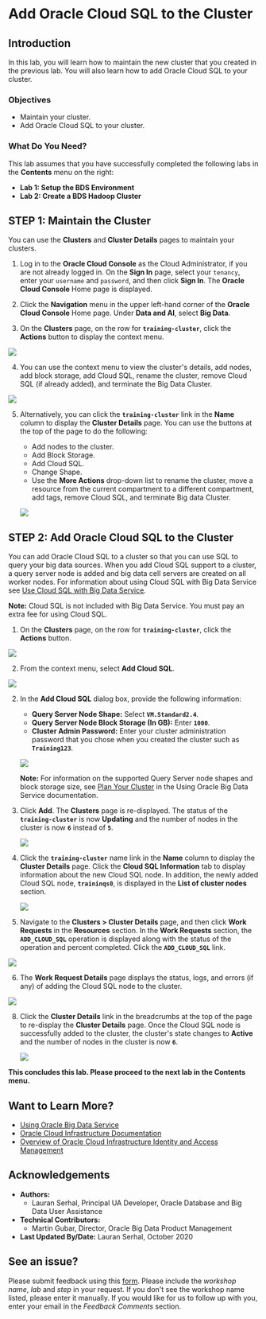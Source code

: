 # Add Oracle Cloud SQL to the Cluster

## Introduction

In this lab, you will learn how to maintain the new cluster that you created in the previous lab. You will also learn how to add Oracle Cloud SQL to your cluster.

### Objectives

* Maintain your cluster.
* Add Oracle Cloud SQL to your cluster.

### What Do You Need?

This lab assumes that you have successfully completed the following labs in the **Contents** menu on the right:
+ **Lab 1: Setup the BDS Environment**
+ **Lab 2: Create a BDS Hadoop Cluster**

## **STEP 1:** Maintain the Cluster

You can use the **Clusters** and **Cluster Details** pages to maintain your clusters.

1. Log in to the **Oracle Cloud Console** as the Cloud Administrator, if you are not already logged in. On the **Sign In** page, select your `tenancy`, enter your `username` and `password`, and then click **Sign In**. The **Oracle Cloud Console** Home page is displayed.

2. Click the **Navigation** menu in the upper left-hand corner of the **Oracle Cloud Console** Home page. Under **Data and AI**, select **Big Data**.

3. On the **Clusters** page, on the row for **`training-cluster`**, click the **Actions** button to display the context menu.

  ![](./images/cluster-active.png " ")  

4. You can use the context menu to view the cluster's details, add nodes, add block storage, add Cloud SQL, rename the cluster, remove Cloud SQL (if already added), and terminate the Big Data Cluster.

  ![](./images/add-cloud-sql-menu.png " ")    

5. Alternatively, you can click the **`training-cluster`** link in the **Name** column to display the **Cluster Details** page. You can use the buttons at the top of the page to do the following:

    + Add nodes to the cluster.
    + Add Block Storage.
    + Add Cloud SQL.
    + Change Shape.
    + Use the **More Actions** drop-down list to rename the cluster, move a resource from the current compartment to a different compartment, add tags, remove Cloud SQL, and terminate Big data Cluster.

    ![](./images/maintain-cluster-2.png " ")  


## **STEP 2:** Add Oracle Cloud SQL to the Cluster

You can add Oracle Cloud SQL to a cluster so that you can use SQL to query your big data sources. When you add Cloud SQL support to a cluster, a query server node is added and big data cell servers are created on all worker nodes. For information about using Cloud SQL with Big Data Service see [Use Cloud SQL with Big Data Service](https://docs.oracle.com/en/cloud/paas/big-data-service/user/use-cloud-sql-big-data-service.html).

**Note:** Cloud SQL is not included with Big Data Service. You must pay an extra fee for using Cloud SQL.

1. On the **Clusters** page, on the row for **`training-cluster`**, click the **Actions** button.

  ![](./images/cluster-active.png " ")  

2. From the context menu, select **Add Cloud SQL**.

  ![](./images/add-cloud-sql-menu.png " ")    

2. In the **Add Cloud SQL** dialog box, provide the following information:
    + **Query Server Node Shape:** Select **`VM.Standard2.4`**.
    + **Query Server Node Block Storage (In GB):** Enter **`1000`**.
    + **Cluster Admin Password:** Enter your cluster administration password that you chose when you created the cluster such as **`Training123`**.

    ![](./images/add-cloud-sql.png " ")  

    **Note:** For information on the supported Query Server node shapes and block storage size, see [Plan Your Cluster](https://docs.oracle.com/en/cloud/paas/big-data-service/user/plan-your-cluster.html#GUID-0A40FB4C-663E-435A-A1D7-0292DBAC9F1D) in the Using Oracle Big Data Service documentation.

3. Click **Add**. The **Clusters** page is re-displayed. The status of the **`training-cluster`** is now **Updating** and the number of nodes in the cluster is now **`6`** instead of **`5`**.

    ![](./images/updating-cluster.png " ")  

4. Click the **`training-cluster`** name link in the **Name** column to display the **Cluster Details** page. Click the **Cloud SQL Information** tab to display information about the new Cloud SQL node. In addition, the newly added Cloud SQL node, **`traininqs0`**, is displayed in the **List of cluster nodes** section.

    ![](./images/cluster-details-cs.png " ")

5. Navigate to the **Clusters > Cluster Details** page, and then click **Work Requests** in the **Resources** section. In the **Work Requests** section, the **`ADD_CLOUD_SQL`** operation is displayed along with the status of the operation and percent completed. Click the **`ADD_CLOUD_SQL`** link.

  ![](./images/cloud-sql-wr.png " ")

6. The **Work Request Details** page displays the status, logs, and errors (if any) of adding the Cloud SQL node to the cluster.

  ![](./images/add-cloud-sql-details.png " ")

8. Click the **Cluster Details** link in the breadcrumbs at the top of the page to re-display the **Cluster Details** page. Once the Cloud SQL node is successfully added to the cluster, the cluster's state changes to **Active** and the number of nodes in the cluster is now **`6`**.

    ![](./images/cs-active.png " ")    

**This concludes this lab. Please proceed to the next lab in the Contents menu.**

## Want to Learn More?

* [Using Oracle Big Data Service](https://docs.oracle.com/en/cloud/paas/big-data-service/user/index.html)
* [Oracle Cloud Infrastructure Documentation](https://docs.cloud.oracle.com/en-us/iaas/Content/GSG/Concepts/baremetalintro.htm)
* [Overview of Oracle Cloud Infrastructure Identity and Access Management](https://docs.cloud.oracle.com/en-us/iaas/Content/Identity/Concepts/overview.htm)

## Acknowledgements

* **Authors:**
    + Lauran Serhal, Principal UA Developer, Oracle Database and Big Data User Assistance
* **Technical Contributors:**
    + Martin Gubar, Director, Oracle Big Data Product Management
* **Last Updated By/Date:** Lauran Serhal, October 2020

## See an issue?
Please submit feedback using this [form](https://apexapps.oracle.com/pls/apex/f?p=133:1:::::P1_FEEDBACK:1). Please include the *workshop name*, *lab* and *step* in your request.  If you don't see the workshop name listed, please enter it manually. If you would like for us to follow up with you, enter your email in the *Feedback Comments* section.
